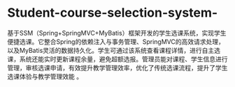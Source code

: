 # Student-course-selection-system-
基于SSM（Spring+SpringMVC+MyBatis）框架开发的学生选课系统，实现学生便捷选课。它整合Spring的依赖注入与事务管理、SpringMVC的高效请求处理，以及MyBatis灵活的数据持久化。学生可通过该系统查看课程详情，进行自主选课，系统还能实时更新课程余量，避免超额选报。管理员能对课程、学生信息进行管理，审核选课申请，有效提升教学管理效率，优化了传统选课流程，提升了学生选课体验与教学管理效能 。 
